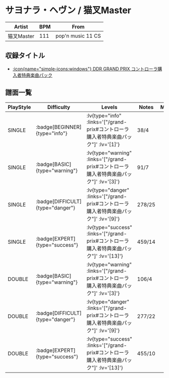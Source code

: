 # サヨナラ・ヘヴン / 猫叉Master

|Artist|BPM|From|
|------|---|----|
|猫叉Master|111|pop'n music 11 CS|

## 収録タイトル

- [ :icon{name="simple-icons:windows"} DDR GRAND PRIX コントローラ購入者特典楽曲パック](/grand-prix#コントローラ購入者特典楽曲パック)

## 譜面一覧

|PlayStyle|Difficulty|Levels|Notes|Movie|
|---------|----------|------|-----|-----|
|SINGLE| :badge[BEGINNER]{type="info"} | :lv{type="info" :links='["/grand-prix#コントローラ購入者特典楽曲パック"]' :lv='[1]'} |38/4||
|SINGLE| :badge[BASIC]{type="warning"} | :lv{type="warning" :links='["/grand-prix#コントローラ購入者特典楽曲パック"]' :lv='[3]'} |91/7||
|SINGLE| :badge[DIFFICULT]{type="danger"} | :lv{type="danger" :links='["/grand-prix#コントローラ購入者特典楽曲パック"]' :lv='[9]'} |278/25||
|SINGLE| :badge[EXPERT]{type="success"} | :lv{type="success" :links='["/grand-prix#コントローラ購入者特典楽曲パック"]' :lv='[13]'} |459/14||
|DOUBLE| :badge[BASIC]{type="warning"} | :lv{type="warning" :links='["/grand-prix#コントローラ購入者特典楽曲パック"]' :lv='[3]'} |106/4||
|DOUBLE| :badge[DIFFICULT]{type="danger"} | :lv{type="danger" :links='["/grand-prix#コントローラ購入者特典楽曲パック"]' :lv='[9]'} |277/22||
|DOUBLE| :badge[EXPERT]{type="success"} | :lv{type="success" :links='["/grand-prix#コントローラ購入者特典楽曲パック"]' :lv='[13]'} |455/10||
